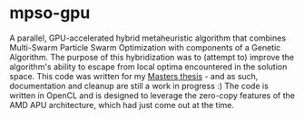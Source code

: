 # mpso-gpu
A parallel, GPU-accelerated hybrid metaheuristic algorithm that combines Multi-Swarm Particle Swarm Optimization with components of a Genetic Algorithm. The purpose of this hybridization was to (attempt to) improve the algorithm's ability to escape from local optima encountered in the solution space. This code was written for my [Masters thesis](http://mspace.lib.umanitoba.ca/handle/1993/23842) - and as such, documentation and cleanup are still a work in progress :) The code is written in OpenCL and is designed to leverage the zero-copy features of the AMD APU architecture, which had just come out at the time.
